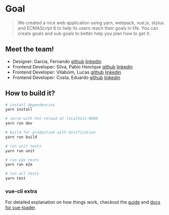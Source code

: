 # Goal

> We created a nice web application using yarn, webpack, vue.js, stylus and ECMAScript 6 to help its users reach their goals in life.
> You can create goals and sub goals to better help you plan how to get it.

## Meet the team!

* Designer: Garcia, Fernando [github](https://github.com/garciafsouza) [linkedin](https://www.linkedin.com/in/garciafsouza)
* Frontend Developer: Silva, Pablo Henrique [github](https://github.com/pablohpsilva) [linkedin](https://www.linkedin.com/in/pablohpsilva)
* Frontend Developer: Vilaboim, Lucas [github](https://github.com/vilaboim) [linkedin](https://www.linkedin.com/in/vilaboim)
* Frontend Developer: Costa, Eduardo [github](https://github.com/eduardogc) [linkedin](https://www.linkedin.com/in/geceduardo)

## How to build it?

``` bash
# install dependencies
yarn install

# serve with hot reload at localhost:8080
yarn run dev

# build for production with minification
yarn run build

# run unit tests
yarn run unit

# run e2e tests
yarn run e2e

# run all tests
yarn test
```
### vue-cli extra
For detailed explanation on how things work, checkout the [guide](http://vuejs-templates.github.io/webpack/) and [docs for vue-loader](http://vuejs.github.io/vue-loader).
